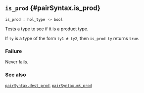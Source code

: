 ## `is_prod` {#pairSyntax.is_prod}


```
is_prod : hol_type -> bool
```



Tests a type to see if it is a product type.


If `ty` is a type of the form `ty1 # ty2`, then `is_prod ty` returns `true`.

### Failure

Never fails.

### See also

[`pairSyntax.dest_prod`](#pairSyntax.dest_prod), [`pairSyntax.mk_prod`](#pairSyntax.mk_prod)

